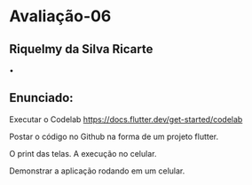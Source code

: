 # Avaliação-06
## Riquelmy da Silva Ricarte
•
## Enunciado:
Executar o Codelab https://docs.flutter.dev/get-started/codelab

Postar o código no Github na forma de um projeto flutter. 

O print das telas. A execução no celular.

Demonstrar a aplicação rodando em um celular.
